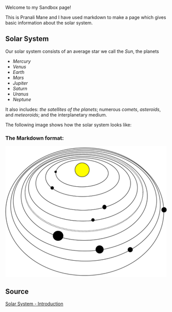 Welcome to my Sandbox page!

This is Pranali Mane and I have used markdown to make a page which gives basic information about the solar system.

## Solar System
Our solar system consists of an average star we call the _Sun_, the planets 
* _Mercury_
* _Venus_
* _Earth_
* _Mars_
* _Jupiter_
* _Saturn_
* _Uranus_
* _Neptune_

It also includes: _the satellites of the planets_; numerous _comets_, _asteroids_, and _meteoroids_; and the interplanetary medium.

The following image shows how the solar system looks like:

### The Markdown format:
![Solar System](Pranali-Diagram.svg)

## Source
[Solar System - Introduction](http://solarviews.com/eng/solarsys.htm)